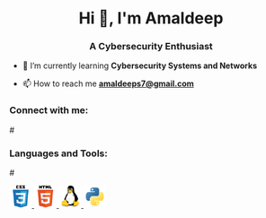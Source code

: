 <h1 align="center">Hi 👋, I'm Amaldeep</h1>
<h3 align="center">A Cybersecurity Enthusiast</h3>

- 🌱 I’m currently learning **Cybersecurity Systems and Networks**

- 📫 How to reach me **amaldeeps7@gmail.com**

<h3 align="left">Connect with me:</h3>
<p align="left">
</p>

#<h3 align="left">Languages and Tools:</h3>
#<p align="left"> <a href="https://www.w3schools.com/css/" target="_blank" rel="noreferrer"> <img src="https://raw.githubusercontent.com/devicons/devicon/master/icons/css3/css3-original-wordmark.svg" alt="css3" width="40" height="40"/> </a> <a href="https://www.w3.org/html/" target="_blank" rel="noreferrer"> <img src="https://raw.githubusercontent.com/devicons/devicon/master/icons/html5/html5-original-wordmark.svg" alt="html5" width="40" height="40"/> </a> <a href="https://www.linux.org/" target="_blank" rel="noreferrer"> <img src="https://raw.githubusercontent.com/devicons/devicon/master/icons/linux/linux-original.svg" alt="linux" width="40" height="40"/> </a> <a href="https://www.python.org" target="_blank" rel="noreferrer"> <img src="https://raw.githubusercontent.com/devicons/devicon/master/icons/python/python-original.svg" alt="python" width="40" height="40"/> </a> </p>

